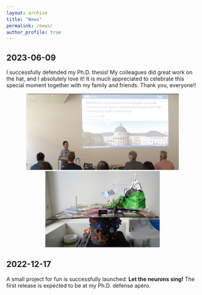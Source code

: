 ```yaml
---
layout: archive
title: "News"
permalink: /news/
author_profile: true
---
```

## 2023-06-09 <br>

I successfully defended my Ph.D. thesis! My colleagues did great work on the hat, and I absolutely love it! It is much appreciated to celebrate this special moment together with my family and friends. Thank you, everyone!!<br>

<p align="center">
  <img src="../images/news-defense.png" width="400" height="200">
  <img src="../images/hat.jpeg" width="300" height="200">
</p>

## 2022-12-17 <br>

A small project for fun is successfully launched: <b>Let the neurons sing!</b> 
The first release is expected to be at my Ph.D. defense apéro.
